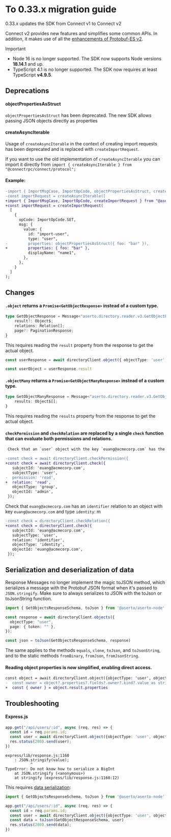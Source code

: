 # To 0.33.x migration guide

0.33.x updates the SDK from Connect v1 to Connect v2

Connect v2 provides new features and simplifies some common APIs. In addition,
it makes use of all the [enhancements of Protobuf-ES v2](https://buf.build/blog/protobuf-es-v2).

> [!IMPORTANT]
>
> - Node 16 is no longer supported. The SDK now supports Node versions **18.14.1** and up.
> - TypeScript 4.1 is no longer supported. The SDK now requires at least TypeScript **v4.9.5**.

## Deprecations

#### objectPropertiesAsStruct

 `objectPropertiesAsStruct` has been deprecated. The new SDK allows passing JSON objects directly as properties

#### createAsyncIterable
Usage of `createAsyncIterable` in the context of creating import requests has been deprecated and is replaced with `createImportRequest`.

If you want to use the old implementation of `createAsyncIterable` you can import it directly from  `import { createAsyncIterable } from "@connectrpc/connect/protocol";`

#### Example:
```diff
-import { ImportMsgCase, ImportOpCode, objectPropertiesAsStruct, createAsyncIterable } from "@aserto/aserto-node"
-const importRequest = createAsyncIterable([
+import { ImportMsgCase, ImportOpCode, createImportRequest } from "@aserto/aserto-node"
+const importRequest = createImportRequest(
  [
    {
      opCode: ImportOpCode.SET,
      msg: {
        value: {
          id: "import-user",
          type: "user",
-         properties: objectPropertiesAsStruct({ foo: "bar" }),
+         properties: { foo: "bar" },
          displayName: "name1",
        },
      },
    }
  ]
);
```

## Changes

#### `.object` returns a `Promise<GetObjectResponse>` instead of a custom type.
```ts
type GetObjectResponse = Message<"aserto.directory.reader.v3.GetObjectResponse"> & {
    result?: Object$;
    relations: Relation[];
    page?: PaginationResponse;
}
```

This requires reading the `result` property from the response to get the actual object.

```ts
const userResponse = await directoryClient.object({ objectType: 'user', objectId: 'euang@acmecorp.com' });

const userObject = userResponse.result
```

#### `.objectMany` returns a `Promise<GetObjectManyResponse>` instead of a custom type.

```ts
type GetObjectManyResponse = Message<"aserto.directory.reader.v3.GetObjectManyResponse"> & {
    results: Object$[];
}
```

This requires reading the `results` property from the response to get the actual object.

#### `checkPermission` and `checkRelation` are replaced by a single `check` function that can evaluate both permissions and relations.

```diff
 Check that an `user` object with the key `euang@acmecorp.com` has the `read` permission in the `admin` group:

-const check = await directoryClient.checkPermission({
+const check = await directoryClient.check({
   subjectId: 'euang@acmecorp.com',
   subjectType: 'user',
-  permission: 'read',
+  relation: 'read',
   objectType: 'group',
   objectId: 'admin',
 });
```
 Check that `euang@acmecorp.com` has an `identifier` relation to an object with key `euang@acmecorp.com` and type `identity`:
m
```diff
-const check = directoryClient.checkRelation({
+const check = directoryClient.check({
   subjectId: 'euang@acmecorp.com',
   subjectType: 'user',
   relation: 'identifier',
   objectType: 'identity',
   objectId: 'euang@acmecorp.com',
 });
```

## Serialization and deserialization of data

Response Messages no longer implement the magic toJSON method, which serializes a message with the Protobuf JSON format when it's passed to `JSON.stringify`. Make sure to always serializes to JSON with the toJson or toJsonString function.

```ts
import { GetObjectsResponseSchema, toJson } from '@aserto/aserto-node'

const response = await directoryClient.objects({
  objectType: "user",
  page: { token: "" },
});

const json = toJson(GetObjectsResponseSchema, response)
```

The same applies to the methods `equals`, `clone`, `toJson`, and `toJsonString`, and to the static methods `fromBinary`, `fromJson`, `fromJsonString`.


#### Reading object properties is now simplified, enabling direct access.
```diff
const object = await directoryClient.object({objectType: 'user', objectId: "key"});
-  const owner = object?.properties?.fields?.owner?.kind?.value as string
+  const { owner } = object.result.properties
```

## Troubleshooting

#### Express.js
```ts
app.get("/api/users/:id", async (req, res) => {
  const id = req.params.id;
  const user = await directoryClient.object({objectType: 'user', objectId: "key"});
  res.status(200).send(user);
})
```

```
express/lib/response.js:1160
    : JSON.stringify(value);
           ^
TypeError: Do not know how to serialize a BigInt
    at JSON.stringify (<anonymous>)
    at stringify (express/lib/response.js:1160:12)
```

This requires [data serialization](#serialization-and-deserialization-of-data):

```ts
import { GetObjectsResponseSchema, toJson } from '@aserto/aserto-node'

app.get("/api/users/:id", async (req, res) => {
  const id = req.params.id;
  const user = await directoryClient.object({objectType: 'user', objectId: "key"});
  const data = toJson(GetObjectResponseSchema, user)
  res.status(200).send(data);
})
```
